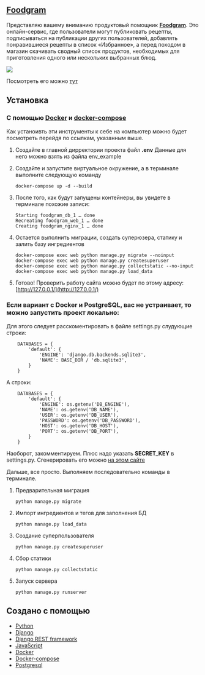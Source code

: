 ## [Foodgram](http://84.201.176.153/?page=1&tag=Завтрак&tag=Обед&tag=Ужин)
Представляю вашему вниманию продуктовый помощник **[Foodgram](http://rogul.pythonanywhere.com/?tag=Завтрак&tag=Обед&tag=Ужин)**. Это онлайн-сервис, где пользователи могут публиковать рецепты, подписываться на публикации других пользователей, добавлять понравившиеся рецепты в список «Избранное», а перед походом в магазин скачивать сводный список продуктов, необходимых для приготовления одного или нескольких выбранных блюд.

<a target="_blank" href="https://radikal.ru"><img src="https://d.radikal.ru/d31/2104/9f/03eddc263227.gif" /></a>


Посмотреть его можно [тут](http://rogul.pythonanywhere.com/?tag=Завтрак&tag=Обед&tag=Ужин)

## Установка

### С помощью [Docker](https://docs.docker.com/engine/install/) и [docker-compose](https://docs.docker.com/compose/install/)
    
Как устаноивть эти инструменты к себе на компьютер можно будет посмотреть перейдя по ссылкам, указанным выше.


1. Создайте в главной дирректории проекта файл **.env** Данные для него можно взять из файла env_example

2. Создайте и запустите виртуальное окружение, а в терминале выполните следующую команду

    ```
    docker-compose up -d --build
    ```
3. После того, как будут запущены контейнеры, вы увидете в терминале похожие записи:
    ```
   	Starting foodgram_db_1 … done
	Recreating foodgram_web_1 … done
	Creating foodgram_nginx_1 … done
   ```
4. Остается выполнить миграции, создать суперюзера, статику и залить базу ингредиентов
    ```
   	docker-compose exec web python manage.py migrate --noinput
	docker-compose exec web python manage.py createsuperuser
	docker-compose exec web python manage.py collectstatic --no-input
	docker-compose exec web python manage.py load_data

   ```
5. Готово! Проверить работу сайта можно будет по этому адресу: [http://127.0.0.1/](http://127.0.0.1/)
    



### Если вариант с Docker и PostgreSQL, вас не устраивает, то можно запустить проект локально:

Для этого следует расскоментировать в файле settings.py слудующие строки:
    
    
    	DATABASES = {
    		'default': {
        		'ENGINE': 'django.db.backends.sqlite3',
        		'NAME': BASE_DIR / 'db.sqlite3',
    		}
		}

А строки:
    
    
    	DATABASES = {
    		'default': {
        		'ENGINE': os.getenv('DB_ENGINE'),
        		'NAME': os.getenv('DB_NAME'),
        		'USER': os.getenv('DB_USER'),
        		'PASSWORD': os.getenv('DB_PASSWORD'),
        		'HOST': os.getenv('DB_HOST'),
        		'PORT': os.getenv('DB_PORT'),
 			}
		} 

Наоборот, закомментируем.
Плюс надо указать **SECRET_KEY** в settings.py. Сгенерировать его можно [на этом сайте](https://djecrety.ir/)

Дальше, все просто. Выполняем последовательно команды в терминале.

1. Предварительная миграция

    ```
    python manage.py migrate
    ```
2. Импорт ингредиентов и тегов для заполнения БД

    ```
    python manage.py load_data
    ```
3. Создание суперпользователя
    ```
   python manage.py createsuperuser
   ```
4. Сбор статики
    ```
   python manage.py collectstatic
   ```
5. Запуск сервера
    ```
   python manage.py runserver
   ```


## Создано с помощью
* [Python](https://www.python.org/)
* [Django](https://docs.djangoproject.com/en/3.1/)
* [Django REST framework](https://www.django-rest-framework.org/)
* [JavaScript](https://www.javascript.com/)
* [Docker](https://www.docker.com/)
* [Docker-compose](https://docs.docker.com/compose/)
* [Postgresql](https://www.postgresql.org/)
